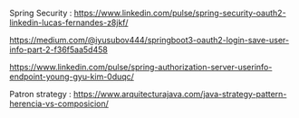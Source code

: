 Spring Security :
https://www.linkedin.com/pulse/spring-security-oauth2-linkedin-lucas-fernandes-z8jkf/

https://medium.com/@iyusubov444/springboot3-oauth2-login-save-user-info-part-2-f36f5aa5d458

https://www.linkedin.com/pulse/spring-authorization-server-userinfo-endpoint-young-gyu-kim-0duqc/

Patron strategy : https://www.arquitecturajava.com/java-strategy-pattern-herencia-vs-composicion/